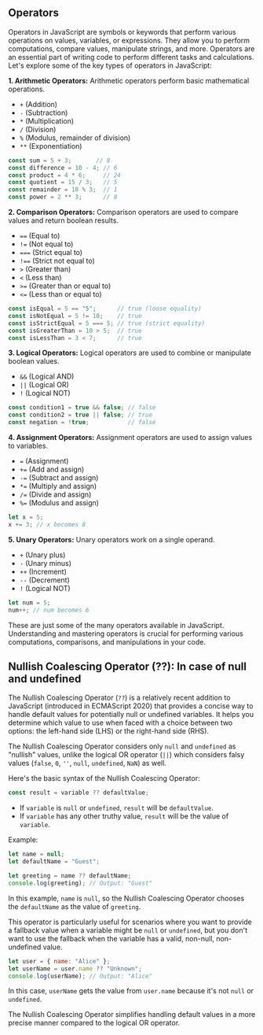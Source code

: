 ## Operators ##

Operators in JavaScript are symbols or keywords that perform various operations on values, variables, or expressions. They allow you to perform computations, compare values, manipulate strings, and more. Operators are an essential part of writing code to perform different tasks and calculations. Let's explore some of the key types of operators in JavaScript:

**1. Arithmetic Operators:**
Arithmetic operators perform basic mathematical operations.

- `+` (Addition)
- `-` (Subtraction)
- `*` (Multiplication)
- `/` (Division)
- `%` (Modulus, remainder of division)
- `**` (Exponentiation)

```javascript
const sum = 5 + 3;       // 8
const difference = 10 - 4; // 6
const product = 4 * 6;     // 24
const quotient = 15 / 3;   // 5
const remainder = 10 % 3;  // 1
const power = 2 ** 3;      // 8
```

**2. Comparison Operators:**
Comparison operators are used to compare values and return boolean results.

- `==` (Equal to)
- `!=` (Not equal to)
- `===` (Strict equal to)
- `!==` (Strict not equal to)
- `>` (Greater than)
- `<` (Less than)
- `>=` (Greater than or equal to)
- `<=` (Less than or equal to)

```javascript
const isEqual = 5 == "5";      // true (loose equality)
const isNotEqual = 5 != 10;    // true
const isStrictEqual = 5 === 5; // true (strict equality)
const isGreaterThan = 10 > 5;  // true
const isLessThan = 3 < 7;      // true
```

**3. Logical Operators:**
Logical operators are used to combine or manipulate boolean values.

- `&&` (Logical AND)
- `||` (Logical OR)
- `!` (Logical NOT)

```javascript
const condition1 = true && false; // false
const condition2 = true || false; // true
const negation = !true;           // false
```

**4. Assignment Operators:**
Assignment operators are used to assign values to variables.

- `=` (Assignment)
- `+=` (Add and assign)
- `-=` (Subtract and assign)
- `*=` (Multiply and assign)
- `/=` (Divide and assign)
- `%=` (Modulus and assign)

```javascript
let x = 5;
x += 3; // x becomes 8
```

**5. Unary Operators:**
Unary operators work on a single operand.

- `+` (Unary plus)
- `-` (Unary minus)
- `++` (Increment)
- `--` (Decrement)
- `!` (Logical NOT)

```javascript
let num = 5;
num++; // num becomes 6
```

These are just some of the many operators available in JavaScript. Understanding and mastering operators is crucial for performing various computations, comparisons, and manipulations in your code.

## Nullish Coalescing Operator (??): In case of null and undefined ##

The Nullish Coalescing Operator (`??`) is a relatively recent addition to JavaScript (introduced in ECMAScript 2020) that provides a concise way to handle default values for potentially null or undefined variables. It helps you determine which value to use when faced with a choice between two options: the left-hand side (LHS) or the right-hand side (RHS).

The Nullish Coalescing Operator considers only `null` and `undefined` as "nullish" values, unlike the logical OR operator (`||`) which considers falsy values (`false`, `0`, `''`, `null`, `undefined`, `NaN`) as well.

Here's the basic syntax of the Nullish Coalescing Operator:

```javascript
const result = variable ?? defaultValue;
```

- If `variable` is `null` or `undefined`, `result` will be `defaultValue`.
- If `variable` has any other truthy value, `result` will be the value of `variable`.

Example:

```javascript
let name = null;
let defaultName = "Guest";

let greeting = name ?? defaultName;
console.log(greeting); // Output: "Guest"
```

In this example, `name` is `null`, so the Nullish Coalescing Operator chooses the `defaultName` as the value of `greeting`.

This operator is particularly useful for scenarios where you want to provide a fallback value when a variable might be `null` or `undefined`, but you don't want to use the fallback when the variable has a valid, non-null, non-undefined value.

```javascript
let user = { name: "Alice" };
let userName = user.name ?? "Unknown";
console.log(userName); // Output: "Alice"
```

In this case, `userName` gets the value from `user.name` because it's not `null` or `undefined`.

The Nullish Coalescing Operator simplifies handling default values in a more precise manner compared to the logical OR operator.
